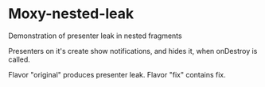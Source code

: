 # Moxy-nested-leak
Demonstration of presenter leak in nested fragments

Presenters on it's create show notifications, and hides it, when onDestroy is called.

Flavor "original" produces presenter leak.
Flavor "fix" contains fix.
